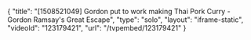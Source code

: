 {
    "title": "[1508521049] Gordon put to work making Thai Pork Curry - Gordon Ramsay's Great Escape",
    "type": "solo",
    "layout": "iframe-static",
    "videoId": "123179421",
    "url": "\/tvpembed\/123179421"
}